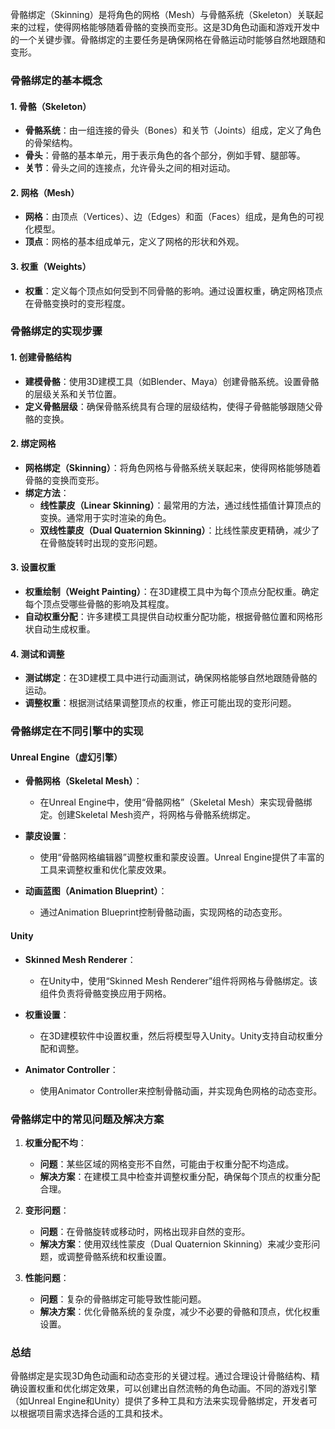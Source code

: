 骨骼绑定（Skinning）是将角色的网格（Mesh）与骨骼系统（Skeleton）关联起来的过程，使得网格能够随着骨骼的变换而变形。这是3D角色动画和游戏开发中的一个关键步骤。骨骼绑定的主要任务是确保网格在骨骼运动时能够自然地跟随和变形。

### 骨骼绑定的基本概念

#### 1. **骨骼（Skeleton）**
- **骨骼系统**：由一组连接的骨头（Bones）和关节（Joints）组成，定义了角色的骨架结构。
- **骨头**：骨骼的基本单元，用于表示角色的各个部分，例如手臂、腿部等。
- **关节**：骨头之间的连接点，允许骨头之间的相对运动。

#### 2. **网格（Mesh）**
- **网格**：由顶点（Vertices）、边（Edges）和面（Faces）组成，是角色的可视化模型。
- **顶点**：网格的基本组成单元，定义了网格的形状和外观。

#### 3. **权重（Weights）**
- **权重**：定义每个顶点如何受到不同骨骼的影响。通过设置权重，确定网格顶点在骨骼变换时的变形程度。

### 骨骼绑定的实现步骤

#### 1. **创建骨骼结构**
- **建模骨骼**：使用3D建模工具（如Blender、Maya）创建骨骼系统。设置骨骼的层级关系和关节位置。
- **定义骨骼层级**：确保骨骼系统具有合理的层级结构，使得子骨骼能够跟随父骨骼的变换。

#### 2. **绑定网格**
- **网格绑定（Skinning）**：将角色网格与骨骼系统关联起来，使得网格能够随着骨骼的变换而变形。
- **绑定方法**：
  - **线性蒙皮（Linear Skinning）**：最常用的方法，通过线性插值计算顶点的变换。通常用于实时渲染的角色。
  - **双线性蒙皮（Dual Quaternion Skinning）**：比线性蒙皮更精确，减少了在骨骼旋转时出现的变形问题。

#### 3. **设置权重**
- **权重绘制（Weight Painting）**：在3D建模工具中为每个顶点分配权重。确定每个顶点受哪些骨骼的影响及其程度。
- **自动权重分配**：许多建模工具提供自动权重分配功能，根据骨骼位置和网格形状自动生成权重。

#### 4. **测试和调整**
- **测试绑定**：在3D建模工具中进行动画测试，确保网格能够自然地跟随骨骼的运动。
- **调整权重**：根据测试结果调整顶点的权重，修正可能出现的变形问题。

### 骨骼绑定在不同引擎中的实现

#### **Unreal Engine（虚幻引擎）**

- **骨骼网格（Skeletal Mesh）**：
  - 在Unreal Engine中，使用“骨骼网格”（Skeletal Mesh）来实现骨骼绑定。创建Skeletal Mesh资产，将网格与骨骼系统绑定。
  
- **蒙皮设置**：
  - 使用“骨骼网格编辑器”调整权重和蒙皮设置。Unreal Engine提供了丰富的工具来调整权重和优化蒙皮效果。

- **动画蓝图（Animation Blueprint）**：
  - 通过Animation Blueprint控制骨骼动画，实现网格的动态变形。

#### **Unity**

- **Skinned Mesh Renderer**：
  - 在Unity中，使用“Skinned Mesh Renderer”组件将网格与骨骼绑定。该组件负责将骨骼变换应用于网格。

- **权重设置**：
  - 在3D建模软件中设置权重，然后将模型导入Unity。Unity支持自动权重分配和调整。

- **Animator Controller**：
  - 使用Animator Controller来控制骨骼动画，并实现角色网格的动态变形。

### 骨骼绑定中的常见问题及解决方案

1. **权重分配不均**：
   - **问题**：某些区域的网格变形不自然，可能由于权重分配不均造成。
   - **解决方案**：在建模工具中检查并调整权重分配，确保每个顶点的权重分配合理。

2. **变形问题**：
   - **问题**：在骨骼旋转或移动时，网格出现非自然的变形。
   - **解决方案**：使用双线性蒙皮（Dual Quaternion Skinning）来减少变形问题，或调整骨骼系统和权重设置。

3. **性能问题**：
   - **问题**：复杂的骨骼绑定可能导致性能问题。
   - **解决方案**：优化骨骼系统的复杂度，减少不必要的骨骼和顶点，优化权重设置。

### 总结

骨骼绑定是实现3D角色动画和动态变形的关键过程。通过合理设计骨骼结构、精确设置权重和优化绑定效果，可以创建出自然流畅的角色动画。不同的游戏引擎（如Unreal Engine和Unity）提供了多种工具和方法来实现骨骼绑定，开发者可以根据项目需求选择合适的工具和技术。